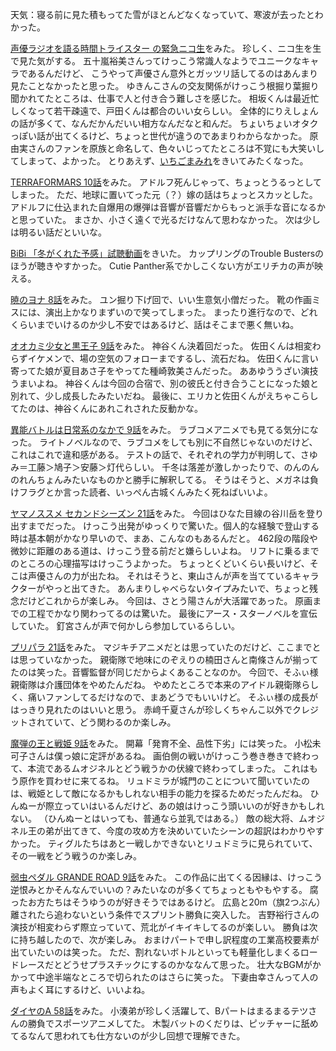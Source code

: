 天気：寝る前に見た積もってた雪がほとんどなくなっていて、寒波が去ったとわかった。

[声優ラジオを語る時間トライスター の緊急ニコ生](http://live.nicovideo.jp/gate/lv202503322)をみた。
珍しく、ニコ生を生で見た気がする。
五十嵐裕美さんってけっこう常識人なようでユニークなキャラであるんだけど、
こうやって声優さん意外とガッツリ話してるのはあんまり見たことなかったと思った。
ゆきんこさんの交友関係がけっこう根掘り葉掘り聞かれてたところは、仕事で人と付き合う難しさを感じた。
相坂くんは最近忙しくなって若干疎遠で、戸田くんは都合のいい女らしい。
全体的にりえしょんの話が多くて、なんだかんだいい相方なんだなと和んだ。
ちょいちょいオタクっぽい話が出てくるけど、ちょっと世代が違うのであまりわからなかった。
原由実さんのファンを原族と命名して、色々いじってたところは不覚にも大笑いしてしまって、よかった。
とりあえず、[いちごまみれ](http://www.anitama.com/ichigo/index.html)をきいてみたくなった。

[TERRAFORMARS 10話](http://www.nicovideo.jp/watch/1417490077)をみた。
アドルフ死んじゃって、ちょっとうるっとしてしまった。
ただ、地球に置いてった元（？）嫁の話はちょっとスカッとした。
アドルフに仕込まれた自爆用の爆弾は音響が音響だからもっと派手な音になるかと思っていた。
まさか、小さく遠くで光るだけなんて思わなかった。
次は少しは明るい話だといいな。

[BiBi 「冬がくれた予感」試聴動画](http://www.nicovideo.jp/watch/1417407258)をきいた。
カップリングのTrouble Bustersのほうが聴きやすかった。
Cutie Panther系でかしこくない方がエリチカの声が映える。

[暁のヨナ 8話](http://www.nicovideo.jp/watch/1417398923)をみた。
ユン掘り下げ回で、いい生意気小僧だった。
靴の作画ミスには、演出上かなりまずいので笑ってしまった。
まったり進行なので、どれくらいまでいけるのか少し不安ではあるけど、話はそこまで悪く無いね。

[オオカミ少女と黒王子 9話](http://www.nicovideo.jp/watch/1417401022)をみた。
神谷くん決着回だった。
佐田くんは相変わらずイケメンで、場の空気のフォローまでするし、流石だね。
佐田くんに言い寄ってた娘が夏目あさ子をやってた種崎敦美さんだった。
ああゆううざい演技うまいよね。
神谷くんは今回の合宿で、別の彼氏と付き合うことになった娘と別れて、少し成長したみたいだね。
最後に、エリカと佐田くんがえちゃこらしてたのは、神谷くんにあれこれされた反動かな。

[異能バトルは日常系のなかで 9話](http://www.nicovideo.jp/watch/1417486288)をみた。
ラブコメアニメでも見てる気分になった。
ライトノベルなので、ラブコメをしても別に不自然じゃないのだけど、これはこれで違和感がある。
テストの話で、それぞれの学力が判明して、さゆみ＝工藤＞鳩子＞安藤＞灯代らしい。
千冬は落差が激しかったりで、のんのんのれんちょんみたいなものかと勝手に解釈してる。
そうはそうと、メガネは負けフラグとか言った読者、いっぺん古城くんみたく死ねばいいよ。

[ヤマノススメ セカンドシーズン 21話](http://www.nicovideo.jp/watch/1417697557)をみた。
今回はひなた目線の谷川岳を登り出すまでだった。
けっこう出発がゆっくりで驚いた。個人的な経験で登山する時は基本朝がかなり早いので、まあ、こんなのもあるんだと。
462段の階段や微妙に距離のある道は、けっこう登る前だと嫌らしいよね。
リフトに乗るまでのところの心理描写はけっこうよかった。
ちょっとくどいくらい長いけど、そこは声優さんの力が出たね。
それはそうと、東山さんが声を当てているキャラクターがやっと出てきた。
あんまりしゃべらないタイプみたいで、ちょっと残念だけどこれからが楽しみ。
今回は、さとう陽さんが大活躍であった。
原画までの工程でかなり関わってるのは驚いた。
最後にアース・スターノベルを宣伝していた。
釘宮さんが声で何かしら参加しているらしい。

[プリパラ 21話](http://www.nicovideo.jp/watch/1417492822)をみた。
マジキチアニメだとは思っていたのだけど、ここまでとは思っていなかった。
親衛隊で地味にのぞえりの楠田さんと南條さんが揃ってたのは笑った。音響監督が同じだからよくあることなのか。
今回で、そふぃ様親衛隊は介護団体をやめたんだね。
やめたところで本来のアイドル親衛隊らしく、痛いファンしてるだけなので、まあどうでもいいけど。
そふぃ様の成長がはっきり見れたのはいいと思う。
赤﨑千夏さんが珍しくちゃんこ以外でクレジットされていて、どう関わるのか楽しみ。

[魔弾の王と戦姫 9話](http://www.nicovideo.jp/watch/1417573921)をみた。
開幕「発育不全、品性下劣」には笑った。
小松未可子さんは僕っ娘に定評があるね。
画伯側の戦いがけっこう巻き巻きで終わって、本流であるムオジネルとどう戦うかの伏線で終わってしまった。
これはもう原作を買わせに来てるね。
リュドミラが城門のことについて聞いていたのは、戦姫として敵になるかもしれない相手の能力を探るためだったんだね。
ひんぬーが際立っていはいるんだけど、あの娘はけっこう頭いいのが好きかもしれない。
（ひんぬーとはいっても、普通なら並乳ではある。）
敵の総大将、ムオジネル王の弟が出てきて、今度の攻め方を決めいていたシーンの超訳はわかりやすかった。
ティグルたちはあと一戦しかできないとリュドミラに見られていて、その一戦をどう戦うのか楽しみ。

[弱虫ペダル GRANDE ROAD 9話](http://www.nicovideo.jp/watch/1417505685)をみた。
この作品に出てくる因縁は、けっこう逆恨みとかそんなんでいいの？みたいなのが多くてちょっともやもやする。
腐ったお方たちはそうゆうのが好きそうではあるけど。
広島と20m（旗2つぶん）離されたら追わないという条件でスプリント勝負に突入した。
吉野裕行さんの演技が相変わらず際立っていて、荒北がイキイキしてるのが楽しい。
勝負は次に持ち越したので、次が楽しみ。
おまけパートで申し訳程度の工業高校要素が出ていたいのは笑った。
ただ、割れないボトルといっても軽量化しまくるロードレースだとどうせプラスチックにするのかななんて思った。
壮大なBGMがかかって中途半端なところで切られたのはさらに笑った。
下妻由幸さんって人の声もよく耳にするけど、いいよね。

[ダイヤのA 58話](http://www.nicovideo.jp/watch/1417579044)をみた。
小湊弟が珍しく活躍して、Bパートはまるまるテツさんの勝負でスポーツアニメしてた。
木製バットのくだりは、ピッチャーに舐めてるなんて思われても仕方ないのが少し回想で理解できた。
